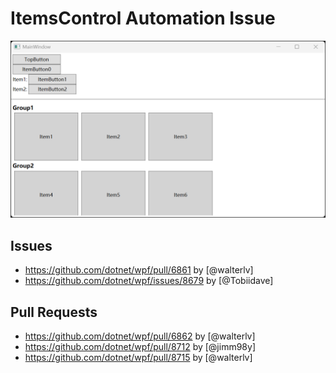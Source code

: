 # ItemsControl Automation Issue

![Window Preview](/images/2024-01-22-13-08-09.png)

## Issues

- <https://github.com/dotnet/wpf/pull/6861> by [@walterlv]
- <https://github.com/dotnet/wpf/issues/8679> by [@Tobiidave]

## Pull Requests

- <https://github.com/dotnet/wpf/pull/6862> by [@walterlv]
- <https://github.com/dotnet/wpf/pull/8712> by [@jimm98y]
- <https://github.com/dotnet/wpf/pull/8715> by [@walterlv]
